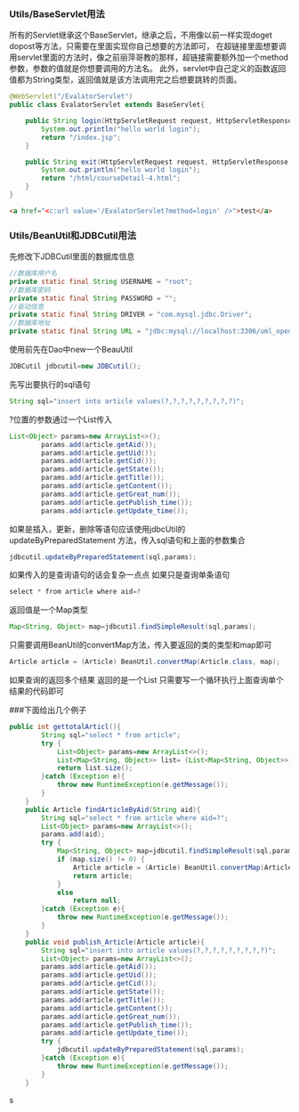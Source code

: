 ### Utils/BaseServlet用法

所有的Servlet继承这个BaseServlet，继承之后，不用像以前一样实现doget dopost等方法，只需要在里面实现你自己想要的方法即可，
在超链接里面想要调用servlet里面的方法时，像之前丽萍哥教的那样，超链接需要额外加一个method参数，参数的值就是你想要调用的方法名。
此外，servlet中自己定义的函数返回值都为String类型，返回值就是该方法调用完之后想要跳转的页面。
```java
@WebServlet("/EvalatorServlet")
public class EvalatorServlet extends BaseServlet{

    public String login(HttpServletRequest request, HttpServletResponse response){
        System.out.println("hello world login");
        return "/index.jsp";
    }

    public String exit(HttpServletRequest request, HttpServletResponse response){
        System.out.println("hello world login");
        return "/html/courseDetail-4.html";
    }
}
```
```html
<a href="<c:url value='/EvalatorServlet?method=login' />">test</a>
```




### Utils/BeanUtil和JDBCutil用法
先修改下JDBCutil里面的数据库信息
```java
//数据库用户名
private static final String USERNAME = "root";
//数据库密码
private static final String PASSWORD = "";
//驱动信息
private static final String DRIVER = "com.mysql.jdbc.Driver";
//数据库地址
private static final String URL = "jdbc:mysql://localhost:3306/uml_open_course_db";
```

使用前先在Dao中new一个BeauUtil
```java
JDBCutil jdbcutil=new JDBCutil();
```

先写出要执行的sql语句
```java
String sql="insert into article values(?,?,?,?,?,?,?,?,?)";
```
?位置的参数通过一个List传入
```java
List<Object> params=new ArrayList<>();
        params.add(article.getAid());
        params.add(article.getUid());
        params.add(article.getCid());
        params.add(article.getState());
        params.add(article.getTitle());
        params.add(article.getContent());
        params.add(article.getGreat_num());
        params.add(article.getPublish_time());
        params.add(article.getUpdate_time());
```
如果是插入，更新，删除等语句应该使用jdbcUtil的updateByPreparedStatement 方法，传入sql语句和上面的参数集合
```java
jdbcutil.updateByPreparedStatement(sql,params);
```
如果传入的是查询语句的话会复杂一点点
如果只是查询单条语句
```java
select * from article where aid=?
```
返回值是一个Map类型
```java
Map<String, Object> map=jdbcutil.findSimpleResult(sql,params);
```
只需要调用BeanUtil的convertMap方法，传入要返回的类的类型和map即可
```java
Article article = (Article) BeanUtil.convertMap(Article.class, map);
```
如果查询的返回多个结果
返回的是一个List<Map>
只需要写一个循环执行上面查询单个结果的代码即可

###下面给出几个例子
```java
public int gettotalArticl(){
        String sql="select * from article";
        try {
            List<Object> params=new ArrayList<>();
            List<Map<String, Object>> list= (List<Map<String, Object>>) jdbcutil.findModeResult(sql,params);
            return list.size();
        }catch (Exception e){
            throw new RuntimeException(e.getMessage());
        }
    }
    public Article findArticleByAid(String aid){
        String sql="select * from article where aid=?";
        List<Object> params=new ArrayList<>();
        params.add(aid);
        try {
            Map<String, Object> map=jdbcutil.findSimpleResult(sql,params);
            if (map.size() != 0) {
                Article article = (Article) BeanUtil.convertMap(Article.class, map);
                return article;
            }
            else
                return null;
        }catch (Exception e){
            throw new RuntimeException(e.getMessage());
        }
    }
    public void publish_Article(Article article){
        String sql="insert into article values(?,?,?,?,?,?,?,?,?)";
        List<Object> params=new ArrayList<>();
        params.add(article.getAid());
        params.add(article.getUid());
        params.add(article.getCid());
        params.add(article.getState());
        params.add(article.getTitle());
        params.add(article.getContent());
        params.add(article.getGreat_num());
        params.add(article.getPublish_time());
        params.add(article.getUpdate_time());
        try {
            jdbcutil.updateByPreparedStatement(sql,params);
        }catch (Exception e){
            throw new RuntimeException(e.getMessage());
        }
    }
```
s
